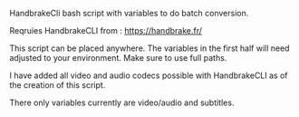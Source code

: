 HandbrakeCli bash script with variables to do batch conversion.

Reqruies HandbrakeCLI from : https://handbrake.fr/

This script can be placed anywhere.
The variables in the first half will need adjusted to your environment.
Make sure to use full paths. 

I have added all video and audio codecs possible with HandbrakeCLI as of the creation of this script.

There only variables currently are video/audio and subtitles.
